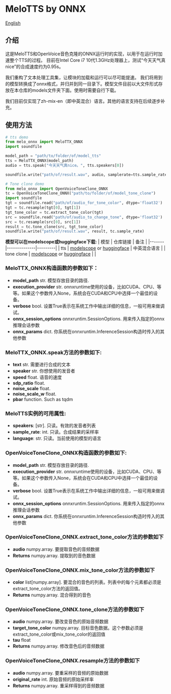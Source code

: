 # MeloTTS by ONNX
[English](./README.md)

## 介绍
这是MeloTTS和OpenVoice音色克隆的ONNX运行时的实现，以用于在运行时加速整个TTS的过程。
目前在Intel Core i7 10代1.3GHz处理器上，测试“今天天气真nice”的合成速度约为0.95s。

我们重构了文本处理工具集，让模块的加载和运行可以尽可能提速。
我们将用到的模型转换成了onnx格式，并归并到同一目录下。模型文件目前以大文件形式存放在本仓库的models文件夹下面。使用时需要自行下载。

我们目前仅实现了zh-mix-en（即中英混合）语言。其他的语言支持在后续逐步补充。

## 使用方法

```python
# tts demo
from melo_onnx import MeloTTX_ONNX
import soundfile

model_path = "path/to/folder/of/model_tts"
tts = MeloTTX_ONNX(model_path)
audio = tts.speak("今天天气真nice。", tts.speakers[0])

soundfile.write("path/of/result.wav", audio, samplerate=tts.sample_rate)

```

```python
# Tone clone demo
from melo_onnx import OpenVoiceToneClone_ONNX
tc = OpenVoiceToneClone_ONNX("path/to/folder/of/model_tone_clone")
import soundfile
tgt = soundfile.read("path/of/audio_for_tone_color", dtype='float32')
tgt = tc.resample(tgt[0], tgt[1])
tgt_tone_color = tc.extract_tone_color(tgt)
src = soundfile.read("path/of/audio_to_change_tone", dtype='float32')
src = tc.resample(src[0], src[1])
result = tc.tone_clone(src, tgt_tone_color)
soundfile.write("path/of/result.wav", result, tc.sample_rate)
```

**模型可以在modelscope或huggingface下载:**
| 模型 | 仓库链接 | 备注 |
|-------|--------------|---------|
| tts | [modelscope](https://modelscope.cn/models/seasonstudio/melotts_zh_mix_en_onnx) or [huggingface](https://huggingface.co/seasonstudio/melotts_zh_mix_en_onnx) | 中英混合语言 |
| tone clone | [modelscope](https://modelscope.cn/models/seasonstudio/openvoice_tone_clone_onnx) or [huggingface](https://huggingface.co/seasonstudio/openvoice_tone_clone_onnx) | |

### MeloTTX_ONNX构造函数的参数如下：
- **model_path** str. 模型存放目录的路径.
- **execution_provider** str. onnxruntime使用的设备，比如CUDA、CPU、等等。如果这个参数传入None，系统会在CUDA和CPU中选择一个最佳的设备。
- **verbose** bool. 设置True表示在系统工作中输出详细的信息，一般可用来做调试。
- **onnx_session_options** onnxruntim.SessionOptions. 用来传入指定的onnx推理会话参数
- **onnx_params** dict. 你系统在onnxruntim.InferenceSession构造时传入的其他参数

### MeloTTX_ONNX.speak方法的参数如下:
- **text** str. 需要进行合成的文本
- **speaker** str. 你想使用的发音者
- **speed** float. 语音的速度
- **sdp_ratio** float.
- **noise_scale** float.
- **noise_scale_w** float.
- **pbar** function. Such as tqdm

### MeloTTS实例的可用属性:
- **speakers**: [str]. 只读。有效的发音者列表
- **sample_rate**: int. 只读。合成结果的采样率
- **language**: str. 只读。当前使用的模型的语言

### OpenVoiceToneClone_ONNX构造函数的参数如下:
- **model_path** str. 模型存放目录的路径.
- **execution_provider** str. onnxruntime使用的设备，比如CUDA、CPU、等等。如果这个参数传入None，系统会在CUDA和CPU中选择一个最佳的设备。
- **verbose** bool. 设置True表示在系统工作中输出详细的信息，一般可用来做调试。
- **onnx_session_options** onnxruntim.SessionOptions. 用来传入指定的onnx推理会话参数
- **onnx_params** dict. 你系统在onnxruntim.InferenceSession构造时传入的其他参数

### OpenVoiceToneClone_ONNX.extract_tone_color方法的参数如下
- **audio** numpy.array. 要提取音色的音频数据
- **Returns** numpy.array. 提取到的音色数据

### OpenVoiceToneClone_ONNX.mix_tone_color方法的参数如下
- **color** list[numpy.array]. 要混合的音色的列表。列表中的每个元素都必须是extract_tone_color方法的返回值。
- **Returns** numpy.array. 混合得到的音色

### OpenVoiceToneClone_ONNX.tone_clone方法的参数如下
- **audio** numpy.array. 要改变音色的原始音频数据
- **target_tone_color** numpy.array. 目标音色数据。这个参数必须是extract_tone_color或mix_tone_color的返回值
- **tau** float
- **Returns** numpy.array. 修改音色后的音频数据

### OpenVoiceToneClone_ONNX.resample方法的参数如下
- **audio** numpy.array. 要重采样的音频的原始数据
- **original_rate** int. 原始音频的原始采样率
- **Returns** numpy.array. 重采样得到的音频数据
